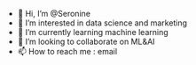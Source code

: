 - 👋 Hi, I’m @Seronine
- 👀 I’m interested in data science and marketing
- 🌱 I’m currently learning machine learning
- 💞️ I’m looking to collaborate on ML&AI
- 📫 How to reach me : email

<!---
Seronine/Seronine is a ✨ special ✨ repository because its `README.md` (this file) appears on your GitHub profile.
You can click the Preview link to take a look at your changes.
--->
